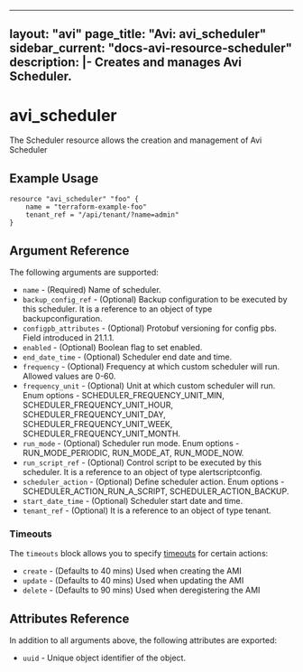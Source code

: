 <!--
    Copyright 2021 VMware, Inc.
    SPDX-License-Identifier: Mozilla Public License 2.0
-->
---
layout: "avi"
page_title: "Avi: avi_scheduler"
sidebar_current: "docs-avi-resource-scheduler"
description: |-
  Creates and manages Avi Scheduler.
---

# avi_scheduler

The Scheduler resource allows the creation and management of Avi Scheduler

## Example Usage

```hcl
resource "avi_scheduler" "foo" {
    name = "terraform-example-foo"
    tenant_ref = "/api/tenant/?name=admin"
}
```

## Argument Reference

The following arguments are supported:

* `name` - (Required) Name of scheduler.
* `backup_config_ref` - (Optional) Backup configuration to be executed by this scheduler. It is a reference to an object of type backupconfiguration.
* `configpb_attributes` - (Optional) Protobuf versioning for config pbs. Field introduced in 21.1.1.
* `enabled` - (Optional) Boolean flag to set enabled.
* `end_date_time` - (Optional) Scheduler end date and time.
* `frequency` - (Optional) Frequency at which custom scheduler will run. Allowed values are 0-60.
* `frequency_unit` - (Optional) Unit at which custom scheduler will run. Enum options - SCHEDULER_FREQUENCY_UNIT_MIN, SCHEDULER_FREQUENCY_UNIT_HOUR, SCHEDULER_FREQUENCY_UNIT_DAY, SCHEDULER_FREQUENCY_UNIT_WEEK, SCHEDULER_FREQUENCY_UNIT_MONTH.
* `run_mode` - (Optional) Scheduler run mode. Enum options - RUN_MODE_PERIODIC, RUN_MODE_AT, RUN_MODE_NOW.
* `run_script_ref` - (Optional) Control script to be executed by this scheduler. It is a reference to an object of type alertscriptconfig.
* `scheduler_action` - (Optional) Define scheduler action. Enum options - SCHEDULER_ACTION_RUN_A_SCRIPT, SCHEDULER_ACTION_BACKUP.
* `start_date_time` - (Optional) Scheduler start date and time.
* `tenant_ref` - (Optional) It is a reference to an object of type tenant.


### Timeouts

The `timeouts` block allows you to specify [timeouts](https://www.terraform.io/docs/configuration/resources.html#timeouts) for certain actions:

* `create` - (Defaults to 40 mins) Used when creating the AMI
* `update` - (Defaults to 40 mins) Used when updating the AMI
* `delete` - (Defaults to 90 mins) Used when deregistering the AMI

## Attributes Reference

In addition to all arguments above, the following attributes are exported:

* `uuid` -  Unique object identifier of the object.


